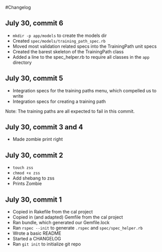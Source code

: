 #Changelog

## July 30, commit 6

  * `mkdir -p app/models` to create the models dir
  * Created `spec/models/training_path_spec.rb`
  * Moved most validation related specs into the TrainingPath unit specs
  * Created the barest skeleton of the TrainingPath class
  * Added a line to the spec_helper.rb to require all classes in the `app` directory

## July 30, commit 5

  * Integration specs for the training paths menu, which compelled us to write
  * Integration specs for creating a training path

Note: The training paths are all expected to fail in this commit.  

## July 30, commit 3 and 4

  * Made zombie print right

## July 30, commit 2

  * `touch zss`
  * `chmod +x zss`
  * Add shebang to zss
  * Prints Zombie

## July 30, commit 1

  * Copied in Rakefile from the cal project
  * Copied in (and adapted) Gemfile from the cal project
  * Ran bundle, which generated our Gemfile.lock
  * Ran `rspec --init` to generate `.rspec` and `spec/spec_helper.rb`
  * Wrote a basic README
  * Started a CHANGELOG
  * Ran `git init` to initialize git repo
